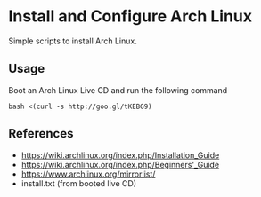 # Install and Configure Arch Linux

Simple scripts to install Arch Linux.

## Usage

Boot an Arch Linux Live CD and run the following command

    bash <(curl -s http://goo.gl/tKEBG9)


## References

* https://wiki.archlinux.org/index.php/Installation_Guide
* https://wiki.archlinux.org/index.php/Beginners'_Guide
* https://www.archlinux.org/mirrorlist/
* install.txt (from booted live CD)
